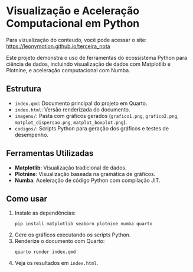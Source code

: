 # Visualização e Aceleração Computacional em Python

Para vizualização do conteudo, você pode acessar o site: https://leonymotion.github.io/terceira_nota

Este projeto demonstra o uso de ferramentas do ecossistema Python para ciência de dados, incluindo visualização de dados com Matplotlib e Plotnine, e aceleração computacional com Numba.

## Estrutura

- `index.qmd`: Documento principal do projeto em Quarto.
- `index.html`: Versão renderizada do documento.
- `imagens/`: Pasta com gráficos gerados (`grafico1.png`, `grafico2.png`, `matplot_dispersao.png`, `matplot_boxplot.png`).
- `codigos/`: Scripts Python para geração dos gráficos e testes de desempenho.

## Ferramentas Utilizadas

- **Matplotlib**: Visualização tradicional de dados.
- **Plotnine**: Visualização baseada na gramática de gráficos.
- **Numba**: Aceleração de código Python com compilação JIT.

## Como usar

1. Instale as dependências:
   ```
   pip install matplotlib seaborn plotnine numba quarto
   ```
2. Gere os gráficos executando os scripts Python.
3. Renderize o documento com Quarto:
   ```
   quarto render index.qmd
   ```
4. Veja os resultados em `index.html`.
